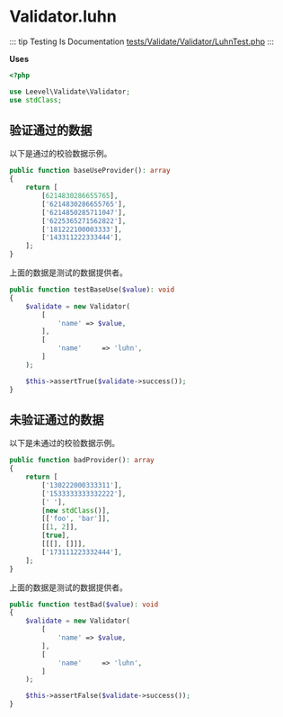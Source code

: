 # Validator.luhn

::: tip Testing Is Documentation
[tests/Validate/Validator/LuhnTest.php](https://github.com/hunzhiwange/framework/blob/master/tests/Validate/Validator/LuhnTest.php)
:::
    
**Uses**

``` php
<?php

use Leevel\Validate\Validator;
use stdClass;
```

## 验证通过的数据

以下是通过的校验数据示例。

``` php
public function baseUseProvider(): array
{
    return [
        [6214830286655765],
        ['6214830286655765'],
        ['6214850285711047'],
        ['6225365271562822'],
        ['181222100003333'],
        ['143311222333444'],
    ];
}
```

上面的数据是测试的数据提供者。


``` php
public function testBaseUse($value): void
{
    $validate = new Validator(
        [
            'name' => $value,
        ],
        [
            'name'     => 'luhn',
        ]
    );

    $this->assertTrue($validate->success());
}
```
    
## 未验证通过的数据

以下是未通过的校验数据示例。

``` php
public function badProvider(): array
{
    return [
        ['130222000333311'],
        ['1533333333332222'],
        [' '],
        [new stdClass()],
        [['foo', 'bar']],
        [[1, 2]],
        [true],
        [[[], []]],
        ['173111223332444'],
    ];
}
```

上面的数据是测试的数据提供者。


``` php
public function testBad($value): void
{
    $validate = new Validator(
        [
            'name' => $value,
        ],
        [
            'name'     => 'luhn',
        ]
    );

    $this->assertFalse($validate->success());
}
```